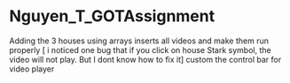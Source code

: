 # Nguyen_T_GOTAssignment
Adding the 3 houses using arrays
inserts all videos and make them run properly [ i noticed one bug that if you click on house Stark symbol, the video will not play. But I dont know how to fix it]
custom the control bar for video player
